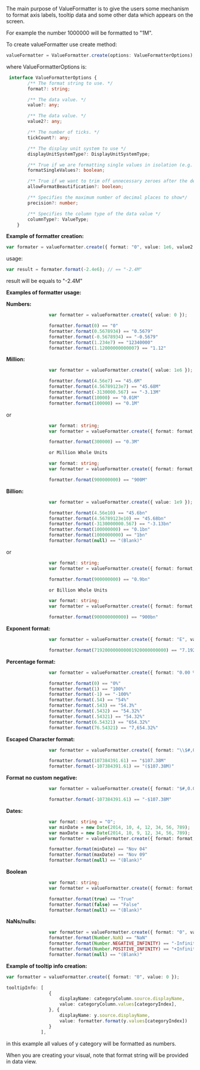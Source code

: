  
The main purpose of ValueFormatter is to give the users some mechanism to format axis labels, tooltip data and some other data which appears on the screen. 

For example the number 1000000 will be formatted to "1M".

To create valueFormatter use create method:

```typescript
valueFormatter = ValueFormatter.create(options: ValueFormatterOptions);
```

 where ValueFormatterOptions is:
```typescript
 interface ValueFormatterOptions {
        /** The format string to use. */
        format?: string;

        /** The data value. */
        value?: any;

        /** The data value. */
        value2?: any;

        /** The number of ticks. */
        tickCount?: any;

        /** The display unit system to use */
        displayUnitSystemType?: DisplayUnitSystemType;

        /** True if we are formatting single values in isolation (e.g. card), as opposed to multiple values with a common base (e.g. chart axes) */
        formatSingleValues?: boolean;

        /** True if we want to trim off unnecessary zeroes after the decimal and remove a space before the % symbol */
        allowFormatBeautification?: boolean;

        /** Specifies the maximum number of decimal places to show*/
        precision?: number;

        /** Specifies the column type of the data value */
        columnType?: ValueType;
    }
```
**Example of formatter creation:**
```typescript
var formater = valueFormatter.create({ format: "0", value: 1e6, value2: null });
```
usage:
```typescript
var result = formater.format(-2.4e6); // == "-2.4M"
```
result will be equals to "-2.4M"

**Examples of formatter usage:**

**Numbers:**
```typescript
                var formatter = valueFormatter.create({ value: 0 });

                formatter.format(0) == "0"
                formatter.format(0.5678934) == "0.5679"
                formatter.format(-0.5678934) == "-0.5679"
                formatter.format(1.234e7) == "12340000"
                formatter.format(1.12000000000007) == "1.12"
```
**Million:**
```typescript               
                var formatter = valueFormatter.create({ value: 1e6 });

                formatter.format(4.56e7) == "45.6M"
                formatter.format(4.56789123e7) == "45.68M"
                formatter.format(-3130000.567) == "-3.13M"
                formatter.format(10000) == "0.01M"
                formatter.format(100000) == "0.1M"
```
or
```typescript
                var format: string;
                var formatter = valueFormatter.create({ format: format, value: 300000 });

                formatter.format(300000) == "0.3M"

                or Million Whole Units

                var format: string;
                var formatter = valueFormatter.create({ format: format, value: 900000000, displayUnitSystemType: powerbi.DisplayUnitSystemType.WholeUnits });

                formatter.format(900000000) == "900M"
```
**Billion:**
```typescript
                var formatter = valueFormatter.create({ value: 1e9 });

                formatter.format(4.56e10) == "45.6bn"
                formatter.format(4.56789123e10) == "45.68bn"
                formatter.format(-3130000000.567) == "-3.13bn"
                formatter.format(100000000) == "0.1bn"
                formatter.format(1000000000) == "1bn"
                formatter.format(null) == "(Blank)"
```
or
```typescript
                var format: string;
                var formatter = valueFormatter.create({ format: format, value: 900000000 });

                formatter.format(900000000) == "0.9bn"

                or Billion Whole Units

                var format: string;
                var formatter = valueFormatter.create({ format: format, value: 900000000000, displayUnitSystemType: powerbi.DisplayUnitSystemType.WholeUnits });

                formatter.format(900000000000) == "900bn"
```

**Exponent format:**
```typescript
 				var formatter = valueFormatter.create({ format: "E", value: 1e15 });

                formatter.format(719200000000001920000000000) == "7.192000E+026"
```
**Percentage format:**
```typescript
				var formatter = valueFormatter.create({ format: "0.00 %;-0.00 %;0.00 %", value: 1, allowFormatBeautification: true });

                formatter.format(0) == "0%"
                formatter.format(1) == "100%"
                formatter.format(-1) == "-100%"
                formatter.format(.54) == "54%"
                formatter.format(.543) == "54.3%"
                formatter.format(.5432) == "54.32%"
                formatter.format(.54321) == "54.32%"
                formatter.format(6.54321) == "654.32%"
                formatter.format(76.54321) == "7,654.32%"
```
**Escaped Character format:**
```typescript
				var formatter = valueFormatter.create({ format: "\\$#,0.00;(\\$#,0.00);\\$#,0.00", value: 1e6 });

                formatter.format(107384391.61) == "$107.38M"
                formatter.format(-107384391.61) == "($107.38M)"
```
**Format no custom negative:**
```typescript	
				var formatter = valueFormatter.create({ format: "$#,0.00", value: 1e6 });

                formatter.format(-107384391.61) == "-$107.38M"
```
**Dates:**
```typescript
				var format: string = "O";
                var minDate = new Date(2014, 10, 4, 12, 34, 56, 789);
                var maxDate = new Date(2014, 10, 9, 12, 34, 56, 789);
                var formatter = valueFormatter.create({ format: format, value: minDate, value2: maxDate, tickCount: 6 });

                formatter.format(minDate) == "Nov 04"
                formatter.format(maxDate) == "Nov 09"
                formatter.format(null) == "(Blank)"
```
**Boolean**
```typescript
                var format: string;
                var formatter = valueFormatter.create({ format: format, value: false, value2: true, tickCount: 6 });

                formatter.format(true) == "True"
                formatter.format(false) == "False"
                formatter.format(null) == "(Blank)"
```
**NaNs/nulls:**
```typescript				
                var formatter = valueFormatter.create({ format: "0", value: 0 });
                formatter.format(Number.NaN) == "NaN"
                formatter.format(Number.NEGATIVE_INFINITY) == "-Infinity"
                formatter.format(Number.POSITIVE_INFINITY) == "+Infinity"
                formatter.format(null) == "(Blank)"
```

**Example of tooltip info creation:**
```typescript
var formatter = valueFormatter.create({ format: "0", value: 0 });

tooltipInfo: [
                {
                    displayName: categoryColumn.source.displayName,
                    value: categoryColumn.values[categoryIndex],
                }, {
                    displayName: y.source.displayName,
                    value: formatter.format(y.values[categoryIndex])
                }
             ],
```
in this example all values of y category will be formatted as numbers.

When you are creating your visual, note that format string will be provided in data view. 
